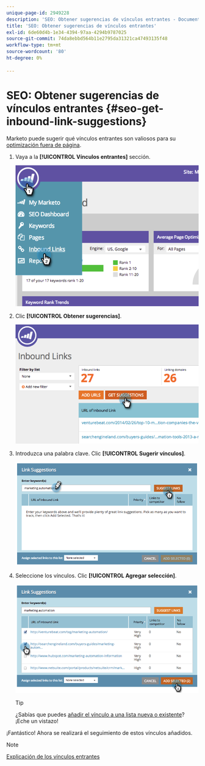 ```yaml
---
unique-page-id: 2949228
description: 'SEO: Obtener sugerencias de vínculos entrantes - Documentos de Marketo: documentación del producto'
title: 'SEO: Obtener sugerencias de vínculos entrantes'
exl-id: 6de60d4b-1e34-4394-97aa-4294b9787025
source-git-commit: 74da8ebbd564b11e2795da31321ca47493135f48
workflow-type: tm+mt
source-wordcount: '80'
ht-degree: 0%

---
```


# SEO: Obtener sugerencias de vínculos entrantes {#seo-get-inbound-link-suggestions}

Marketo puede sugerir qué vínculos entrantes son valiosos para su [optimización fuera de página](/help/marketo/product-docs/additional-apps/seo/understanding-seo/understanding-search-engine-optimization.md).

1. Vaya a la **[!UICONTROL Vínculos entrantes]** sección.

   ![](assets/image2014-9-18-13-3a20-3a44.png)

1. Clic **[!UICONTROL Obtener sugerencias]**.

   ![](assets/image2014-9-18-13-3a21-3a8.png)

1. Introduzca una palabra clave. Clic **[!UICONTROL Sugerir vínculos]**.

   ![](assets/image2014-9-18-13-3a21-3a31.png)

1. Seleccione los vínculos. Clic **[!UICONTROL Agregar selección]**.

   ![](assets/image2014-9-18-13-3a21-3a40.png)

   >[!TIP]
   >
   >¿Sabías que puedes  [añadir el vínculo a una lista nueva o existente](/help/marketo/product-docs/additional-apps/seo/inbound-links/seo-add-remove-an-inbound-link-url-from-a-list.md)? ¡Eche un vistazo!

¡Fantástico! Ahora se realizará el seguimiento de estos vínculos añadidos.

>[!NOTE]
>
>[Explicación de los vínculos entrantes](/help/marketo/product-docs/additional-apps/seo/inbound-links/seo-understanding-inbound-links.md)
